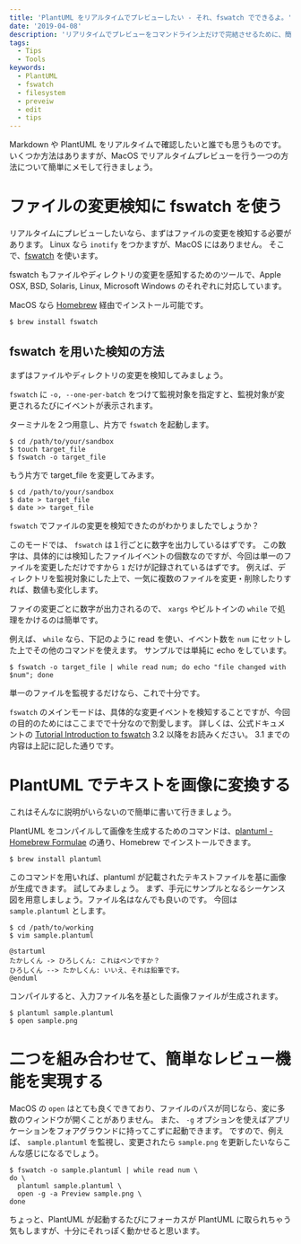 ```yaml
---
title: 'PlantUML をリアルタイムでプレビューしたい - それ、fswatch でできるよ。'
date: '2019-04-08'
description: 'リアリタイムでプレビューをコマンドライン上だけで完結させるために、簡単なスクリプトを組んでみました。'
tags:
  - Tips
  - Tools
keywords:
  - PlantUML
  - fswatch
  - filesystem
  - preveiw
  - edit
  - tips
---
```


Markdown や PlantUML をリアルタイムで確認したいと誰でも思うものです。
いくつか方法はありますが、MacOS でリアルタイムプレビューを行う一つの方法について簡単にメモして行きましょう。

ファイルの変更検知に fswatch を使う
====

リアルタイムにプレビューしたいなら、まずはファイルの変更を検知する必要があります。
Linux なら `inotify` をつかますが、MacOS にはありません。
そこで、[fswatch](https://github.com/emcrisostomo/fswatch) を使います。

fswatch もファイルやディレクトリの変更を感知するためのツールで、Apple OSX, BSD, Solaris, Linux, Microsoft Windows のそれぞれに対応しています。

MacOS なら [Homebrew](https://brew.sh/index_ja) 経由でインストール可能です。

```
$ brew install fswatch
```

fswatch を用いた検知の方法
---

まずはファイルやディレクトリの変更を検知してみましょう。

`fswatch` に `-o, --one-per-batch` をつけて監視対象を指定すと、監視対象が変更されるたびにイベントが表示されます。

ターミナルを２つ用意し、片方で `fswatch` を起動します。

```
$ cd /path/to/your/sandbox
$ touch target_file
$ fswatch -o target_file
```

もう片方で target_file を変更してみます。

```
$ cd /path/to/your/sandbox
$ date > target_file
$ date >> target_file
```

`fswatch` でファイルの変更を検知できたのがわかりましたでしょうか？

このモードでは、 `fswatch` は１行ごとに数字を出力しているはずです。
この数字は、具体的には検知したファイルイベントの個数なのですが、今回は単一のファイルを変更しただけですから `1` だけが記録されているはずです。
例えば、ディレクトリを監視対象にした上で、一気に複数のファイルを変更・削除したりすれば、数値も変化します。

ファイの変更ごとに数字が出力されるので、 `xargs` やビルトインの `while` で処理をかけるのは簡単です。

例えば、 `while` なら、下記のように read を使い、イベント数を `num` にセットした上でその他のコマンドを使えます。
サンプルでは単純に echo をしています。

```
$ fswatch -o target_file | while read num; do echo "file changed with $num"; done
```

単一のファイルを監視するだけなら、これで十分です。

`fswatch` のメインモードは、具体的な変更イベントを検知することですが、今回の目的のためにはここまでで十分なので割愛します。
詳しくは、公式ドキュメントの [Tutorial Introduction to fswatch](http://emcrisostomo.github.io/fswatch/doc/1.14.0/fswatch.html/Tutorial-Introduction-to-fswatch.html)  3.2 以降をお読みください。
3.1 までの内容は上記に記した通りです。

PlantUML でテキストを画像に変換する
====

これはそんなに説明がいらないので簡単に書いて行きましょう。

PlantUML をコンパイルして画像を生成するためのコマンドは、[plantuml - Homebrew Formulae](https://formulae.brew.sh/formula/plantuml) の通り、Homebrew でインストールできます。

```
$ brew install plantuml
```

このコマンドを用いれば、plantuml が記載されたテキストファイルを基に画像が生成できます。
試してみましょう。
まず、手元にサンプルとなるシーケンス図を用意しましょう。ファイル名はなんでも良いのです。
今回は `sample.plantuml` とします。

```
$ cd /path/to/working
$ vim sample.plantuml
```

```plantuml
@startuml
たかしくん -> ひろしくん: これはペンですか？
ひろしくん --> たかしくん: いいえ、それは鉛筆です。
@enduml
```

コンパイルすると、入力ファイル名を基とした画像ファイルが生成されます。

```
$ plantuml sample.plantuml
$ open sample.png
```

二つを組み合わせて、簡単なレビュー機能を実現する
====

MacOS の `open` はとても良くできており、ファイルのパスが同じなら、変に多数のウィンドウが開くことがありません。
また、 `-g` オプションを使えばアプリケーションをフォアグラウンドに持ってこずに起動できます。
ですので、例えば、 `sample.plantuml` を監視し、変更されたら `sample.png` を更新したいならこんな感じになるでしょう。

```
$ fswatch -o sample.plantuml | while read num \
do \
  plantuml sample.plantuml \
  open -g -a Preview sample.png \
done
```

ちょっと、PlantUML が起動するたびにフォーカスが PlantUML に取られちゃう気もしますが、十分にそれっぽく動かせると思います。
